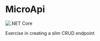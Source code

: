 # MicroApi
![.NET Core](https://github.com/mroberts91/MicroApi/workflows/.NET%20Core/badge.svg?branch=master)  

Exercise in creating a slim CRUD endpoint
